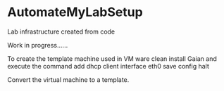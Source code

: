 # AutomateMyLabSetup
Lab infrastructure created from code 

Work in progress......

To create the template machine used in VM ware clean install Gaian and execute the command
add dhcp client interface eth0
save config
halt

Convert the virtual machine to a template.
